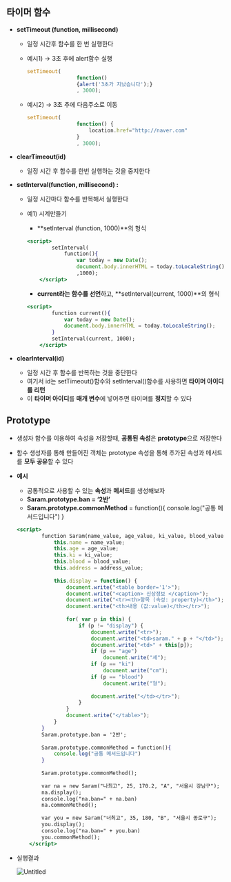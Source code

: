 ## 타이머 함수

- **setTimeout (function, millisecond)**
    - 일정 시간후 함수를 한 번 실행한다
    - 예시1) → 3초 후에 alert함수 실행
        
        ```jsx
        setTimeout(
        	 			function()
        	 			{alert('3초가 지났습니다');}
        				, 3000);
        ```
        
    - 예시2) → 3초 추에 다음주소로 이동
        
        ```jsx
        setTimeout(
        	 			function() {
        	 				location.href="http://naver.com"
        	 			}
        				, 3000);
        ```
        
- **clearTimeout(id)**
    - 일정 시간 후 함수를 한번 실행하는 것을 중지한다
- **setInterval(function, millisecond) :**
    - 일정 시간마다 함수를 반복해서 실행한다
    - 예1) 시계만들기
        - **setInterval (function, 1000)**의 형식
        
        ```jsx
        <script>        
        		setInterval(
        			function(){                       
        				var today = new Date();
        				document.body.innerHTML = today.toLocaleString();}   //document.write이랑 차이점 알아보자
        				,1000);    
        	</script>
        ```
        
        - **current라는 함수를 선언**하고, **setInterval(current, 1000)**의 형식
        
        ```jsx
        <script>        
        		function current(){                       
        			var today = new Date();
        			document.body.innerHTML = today.toLocaleString();
        		}
        		setInterval(current, 1000);
        	</script>
        ```
        
- **clearInterval(id)**
    - 일정 시간 후 함수를 반복하는 것을 중단한다
    - 여기서 id는 setTimeout()함수와 setInterval()함수를 사용하면 **타이머 아이디를 리턴**
    - 이 **타이머 아이디**를 **매개 변수**에 넣어주면 타이머를 **정지**할 수 있다

## Prototype

- 생성자 함수를 이용하여 속성을 저장할때, **공통된 속성**은 **prototype**으로 저장한다
- 함수 생성자를 통해 만들어진 객체는 prototype 속성을 통해 추가된 속성과 메서드를 **모두 공유**할 수 있다
- **예시**
    - 공통적으로 사용할 수 있는 **속성**과 **메서드**를 생성해보자
    - **Saram.prototype.ban = ‘2반’**
    - **Saram.prototype.commonMethod** = function(){
        console.log("공통 메서드입니다")
    }
    
    ```jsx
    <script>
    		function Saram(name_value, age_value, ki_value, blood_value, address_value) {
    			this.name = name_value;
    			this.age = age_value;
    			this.ki = ki_value;
    			this.blood = blood_value;
    			this.address = address_value;
    			
    			this.display = function() {
    				document.write("<table border='1'>");
    				document.write("<caption> 신상정보 </caption>");
    				document.write("<tr><th>항목 (속성: property)</th>");
    				document.write("<th>내용 (값:value)</th></tr>");
    				
    				for( var p in this) {
    					if (p != "display") {
    						document.write("<tr>");
    						document.write("<td>saram." + p + "</td>");
    						document.write("<td>" + this[p]);
    						if (p == "age")
    							document.write("세");
    						if (p == "ki")
    							document.write("cm");
    						if (p == "blood")
    							document.write("형");
    						
    						document.write("</td></tr>");
    					}
    				}
    				document.write("</table>");
    			}
    		}
    		Saram.prototype.ban = '2반';
    		
    		Saram.prototype.commonMethod = function(){
    			console.log("공통 메서드입니다")
    		}
    		
    		Saram.prototype.commonMethod();
    		
    		var na = new Saram("나최고", 25, 170.2, "A", "서울시 강남구");
    		na.display();
    		console.log("na.ban=" + na.ban)
    		na.commonMethod();
    		
    		var you = new Saram("너최고", 35, 180, "B", "서울시 종로구");
    		you.display();
    		console.log("na.ban=" + you.ban)
    		you.commonMethod();		
    	</script>
    ```
    
- 실행결과
    
    ![Untitled](https://s3-us-west-2.amazonaws.com/secure.notion-static.com/7e20b10b-0a3c-4ce4-b1a6-f088e077f89d/Untitled.png)
